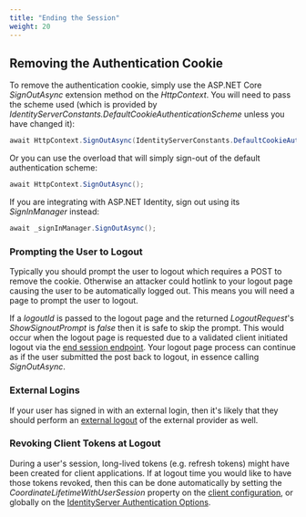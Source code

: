 ```yaml
---
title: "Ending the Session"
weight: 20
---
```

## Removing the Authentication Cookie
To remove the authentication cookie, simply use the ASP.NET Core *SignOutAsync* extension method on the *HttpContext*.
You will need to pass the scheme used (which is provided by *IdentityServerConstants.DefaultCookieAuthenticationScheme* unless you have changed it):

```cs
await HttpContext.SignOutAsync(IdentityServerConstants.DefaultCookieAuthenticationScheme);
```

Or you can use the overload that will simply sign-out of the default authentication scheme:

```cs
await HttpContext.SignOutAsync();
```

If you are integrating with ASP.NET Identity, sign out using its *SignInManager* instead:
```cs
await _signInManager.SignOutAsync();
```
### Prompting the User to Logout

Typically you should prompt the user to logout which requires a POST to remove the cookie.
Otherwise an attacker could hotlink to your logout page causing the user to be automatically logged out.
This means you will need a page to prompt the user to logout.

If a *logoutId* is passed to the logout page and the returned *LogoutRequest*'s *ShowSignoutPrompt* is *false* then it is safe to skip the prompt. 
This would occur when the logout page is requested due to a validated client initiated logout via the [end session endpoint](/identityserver/v7/reference/endpoints/end_session).
Your logout page process can continue as if the user submitted the post back to logout, in essence calling *SignOutAsync*.

### External Logins

If your user has signed in with an external login, then it's likely that they should perform an [external logout](external) of the external provider as well.

### Revoking Client Tokens at Logout

During a user's session, long-lived tokens (e.g. refresh tokens) might have been created for client applications.
If at logout time you would like to have those tokens revoked, then this can be done automatically by setting the *CoordinateLifetimeWithUserSession* property on the [client configuration](/identityserver/v7/reference/models/client#authentication--session-management), or globally on the [IdentityServer Authentication Options](/identityserver/v7/reference/options#authentication).
